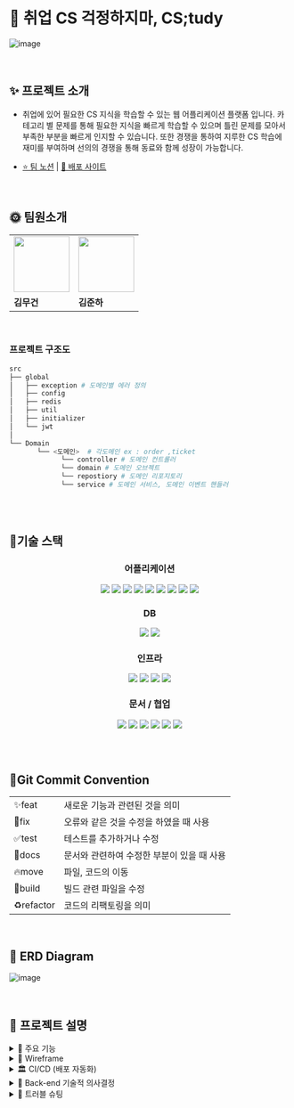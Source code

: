 # 📖 취업 CS 걱정하지마, CS;tudy

<p align="center">
  
![image](https://github.com/CStudyTeam/CStudy-backend/assets/103854287/794e4e83-26ae-4504-bc0f-a36f15d7566c)</p>

<br>

## ✨ 프로젝트 소개

- 취업에 있어 필요한 CS 지식을 학습할 수 있는 웹 어플리케이션 플랫폼 입니다. 카테고리 별 문제를 통해 필요한 지식을 빠르게 학습할 수 있으며 틀린 문제를 모아서 부족한 부분을 빠르게 인지할 수 있습니다.  또한 경쟁을 통하여 지루한 CS 학습에 재미를 부여하며 선의의 경쟁을 통해 동료와 함께 성장이 가능합니다.

- [⭐️ 팀 노션](https://sunny-radiator-7f3.notion.site/CStudy-5da03f7b12d5477eae1e35caacd04615?pvs=4) | [📝 배포 사이트 ](https://dbsyacmkozvg1.cloudfront.net/)

<br>



## 🌞 팀원소개
<table>
  <tr>
    <td>
         <img src="https://user-images.githubusercontent.com/103854287/211192470-8aa1b1b8-0547-4da4-b674-3e08778bdf98.png" width="100px" />
    </td>
     <td>
         <img src="https://user-images.githubusercontent.com/103854287/211192470-8aa1b1b8-0547-4da4-b674-3e08778bdf98.png" width="100px" />
    </td>
  </tr>
  <tr>
    <td><b>김무건</b></td>
    <td><b>김준하</b></td>
  </tr>
</table>

<br>

### 프로젝트 구조도
```bash
src
├── global 
│   ├── exception # 도메인별 에러 정의
│   ├── config
│   ├── redis
│   ├── util
│   ├── initializer
│   └── jwt 
│ 
└── Domain   
       └── <도메인>  # 각도메인 ex : order ,ticket
             └── controller # 도메인 컨트롤러
             └── domain # 도메인 오브젝트
             └── repostiory # 도메인 리포지토리
             └── service # 도메인 서비스, 도메인 이벤트 핸들러
```

<br>
<br>

## 👨‍기술 스택

<h3 align="center">어플리케이션</h3>

<p align="center">

<img src="https://img.shields.io/badge/Java 11-008FC7?style=for-the-badge&logo=Java&logoColor=white"/>
<img src="https://img.shields.io/badge/spring 2.7.9-%236DB33F.svg?style=for-the-badge&logo=spring&logoColor=white"/>
<img src="https://img.shields.io/badge/Spring Security-6DB33F?style=for-the-badge&logo=Spring Security&logoColor=white"/>
<img src="https://img.shields.io/badge/Spring Data JPA-6DB33F?style=for-the-badge&logo=JPA&logoColor=white"/>

<img src="https://img.shields.io/badge/-QueryDSL-blue?style=for-the-badge"/>
<img src="https://img.shields.io/badge/Gradle-02303A?style=for-the-badge&logo=Gradle&logoColor=white"/>
<img src="https://img.shields.io/badge/Junit-25A162?style=for-the-badge&logo=Junit5&logoColor=white"/>

<img src="https://img.shields.io/badge/Mockito-FF9900?style=for-the-badge&logo=Mockito&logoColor=white"/>
<img src="https://img.shields.io/badge/JSON Web Tokens-000000?style=for-the-badge&logo=JSON Web Tokens&logoColor=white"/>

</p>


<h3 align="center">DB</h3>

<p align="center">  
<img src="https://img.shields.io/badge/mysql-%2300f.svg?style=for-the-badge&logo=mysql&logoColor=white"/>
<img src="https://img.shields.io/badge/redis-%23DD0031.svg?style=for-the-badge&logo=redis&logoColor=white"/>

</p>

<h3 align="center">인프라</h3>

<p align="center">   

<img src="https://img.shields.io/badge/Jenkins-D24939?style=for-the-badge&logo=Jenkins&logoColor=white"/>
<img src="https://img.shields.io/badge/docker-%230db7ed.svg?style=for-the-badge&logo=docker&logoColor=white"/>
<img src="https://img.shields.io/badge/Amazon EC2-FF9900?style=for-the-badge&logo=Amazon EC2&logoColor=white"/>
<img src="https://img.shields.io/badge/Amazon RDS-527FFF?style=for-the-badge&logo=Amazon RDS&logoColor=white"/>

</p>

<h3 align="center">문서 / 협업</h3>

<p align="center">   

<img src="https://img.shields.io/badge/swagger-85EA2D?style=for-the-badge&logo=swagger&logoColor=white"/>
<img src="https://img.shields.io/badge/Notion-000000?style=for-the-badge&logo=Notion&logoColor=white"/>
<img src="https://img.shields.io/badge/Git-F05032.svg?style=for-the-badge&logo=Git&logoColor=white"/>
<img src="https://img.shields.io/badge/GitHub-181717.svg?style=for-the-badge&logo=GitHub&logoColor=white"/>
<img src="https://img.shields.io/badge/Slack-4A154B?style=for-the-badge&logo=Slack&logoColor=white"/>
<img src="https://img.shields.io/badge/Postman-FF6C37.svg?style=for-the-badge&logo=Postman&logoColor=white"/>

</p><br>


<br>

## 🐌Git Commit Convention
<table>
  <tr>
    <td>
         ✨feat
    </td>
     <td>
        새로운 기능과 관련된 것을 의미
    </td>
  </tr>
  <tr>
    <td>
         🐛fix
    </td>
     <td>
        오류와 같은 것을 수정을 하였을 때 사용
    </td>
  </tr>
   <tr>
    <td>
         ✅test
    </td>
     <td>
        테스트를 추가하거나 수정
    </td>
  </tr>
  <tr>
    <td>
         📝docs
    </td>
     <td>
        문서와 관련하여 수정한 부분이 있을 때 사용
    </td>
  </tr>
    <tr>
    <td>
         🔥move
    </td>
     <td>
        파일, 코드의 이동
    </td>
  </tr>
    <tr>
    <td>
         💚build
    </td>
     <td>
         빌드 관련 파일을 수정
    </td>
  </tr>
    <tr>
    <td>
         ♻️refactor
    </td>
     <td>
       코드의 리팩토링을 의미
    </td>
  </tr>
</table>

<br>


## 🎨 ERD Diagram

![image](https://github.com/CStudyTeam/CStudy-backend/assets/103854287/b538e33b-a12a-44ef-9f73-fbf0dfe36c1c)
  
<br>

## 🐻 프로젝트 설명
<details>

<summary> 👀 주요 기능 </summary>

</details>

<details>

<summary> 🥃 Wireframe </summary>

[📝 Figma 바로가기 ](https://www.figma.com/file/67asFaSpQCu4s2CKAJqxac/Untitled?type=design&node-id=0-1&mode=design&t=DdRtY5ictOvnNkSn-0)

![image](https://github.com/CStudyTeam/CStudy-backend/assets/103854287/cf4eae6b-43b5-409d-9125-178e33b89473)

</details>


<details>

<summary> 🏛️ CI/CD (배포 자동화) </summary>

![image](https://github.com/CStudyTeam/CStudy-backend/assets/103854287/88f188ca-3b95-4296-a671-bd14d4fc1e4b)

</details>

<details>

<summary> 🥕 Back-end 기술적 의사결정 </summary>

</details>

<details>

<summary> 🔧 트러블 슈팅 </summary>

</details>
